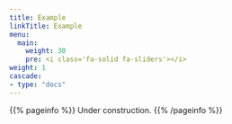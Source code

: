 ```yaml
---
title: Example
linkTitle: Example
menu:
  main:
    weight: 30
    pre: <i class='fa-solid fa-sliders'></i>
weight: 1
cascade:
- type: "docs"
---
```


{{% pageinfo %}}
Under construction.
{{% /pageinfo %}}

